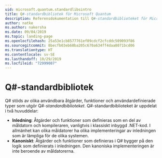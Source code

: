 ```yaml
---
uid: microsoft.quantum.standardlibsintro
title: Q#-standardbibliotek för Microsoft Quantum
description: Referensdokumentation till Q#-standardbiblioteket för Microsoft Quantum
author: natke
ms.author: nakersha
ms.date: 09/04/2019
ms.topic: landing-page
ms.openlocfilehash: 25a53e1cb8577761ef89cdcf2cfcddc509093f86
ms.sourcegitcommit: 8becfb03eb60ba205c670a634ff4daa8071bcd06
ms.translationtype: HT
ms.contentlocale: sv-SE
ms.lasthandoff: 10/29/2019
ms.locfileid: "72999087"
---
```

# <a name="q-standard-libraries"></a>Q#-standardbibliotek #

Q# stöds av olika användbara åtgärder, funktioner och användardefinierade typer som utgör Q#-*standardbiblioteket*.
Q#-standardbiblioteket är uppdelat i två huvuddelar:

- **Inledning**: Åtgärder och funktioner som definieras som en del av måldatorn och kompileraren, vanligtvis i klassiskt inbyggd .NET-kod.
  I allmänhet kan olika måldatorer ha olika implementeringar av inledningen som är lämpliga för de olika systemen.
- **Kanoniskt**: Åtgärder och funktioner som definieras i Q# bygger på den logik som definierats i inledningen.
  Den kanoniska implementeringen är inte beroende av måldatorerna.
&nbsp; &nbsp; &nbsp; &nbsp; &nbsp; &nbsp; &nbsp; &nbsp; &nbsp; &nbsp; &nbsp; &nbsp; &nbsp; &nbsp; &nbsp; &nbsp; &nbsp; &nbsp; &nbsp; &nbsp; &nbsp; &nbsp; &nbsp; &nbsp;